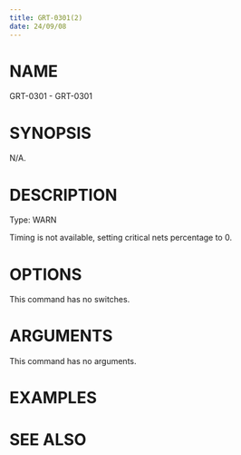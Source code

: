 ```yaml
---
title: GRT-0301(2)
date: 24/09/08
---
```


# NAME

GRT-0301 - GRT-0301

# SYNOPSIS

N/A.

# DESCRIPTION

Type: WARN

Timing is not available, setting critical nets percentage to 0.

# OPTIONS

This command has no switches.

# ARGUMENTS

This command has no arguments.

# EXAMPLES

# SEE ALSO
